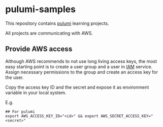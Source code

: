 # pulumi-samples

This repository contains [pulumi](https://www.pulumi.com/) learning projects.

All projects are communicating with AWS.

## Provide AWS access

Although AWS recommends to not use long living access keys, the most easy starting point is to create a user group and a user in [IAM](https://us-east-1.console.aws.amazon.com/iam/home#/home) service.
Assign necessary permissions to the group and create an access key for the user.

Copy the access key ID and the secret and expose it as environment variable in your local system.

E.g.

```shell
## For pulumi
export AWS_ACCESS_KEY_ID="<id>" && export AWS_SECRET_ACCESS_KEY="<secret>"

```

